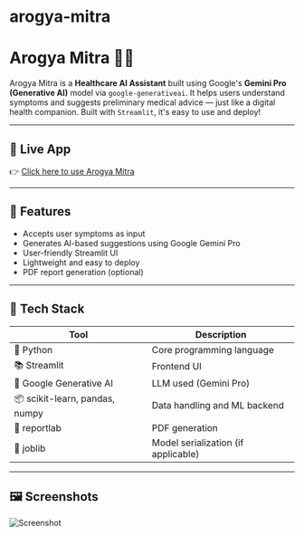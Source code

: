 # arogya-mitra
# Arogya Mitra 🤖💊

Arogya Mitra is a **Healthcare AI Assistant** built using Google's **Gemini Pro (Generative AI)** model via `google-generativeai`. It helps users understand symptoms and suggests preliminary medical advice — just like a digital health companion. Built with `Streamlit`, it's easy to use and deploy!

---

## 🚀 Live App

👉 [Click here to use Arogya Mitra](https://arogya-mitra-eehgwotehrpz6pkhncubga.streamlit.app/)

---

## 🌟 Features

- Accepts user symptoms as input
- Generates AI-based suggestions using Google Gemini Pro
- User-friendly Streamlit UI
- Lightweight and easy to deploy
- PDF report generation (optional)

---

## 🧰 Tech Stack

| Tool | Description |
|------|-------------|
| 🐍 Python | Core programming language |
| 📚 Streamlit | Frontend UI |
| 🤖 Google Generative AI | LLM used (Gemini Pro) |
| 📦 scikit-learn, pandas, numpy | Data handling and ML backend |
| 📝 reportlab | PDF generation |
| 💼 joblib | Model serialization (if applicable) |

---

## 🖼️ Screenshots

![Screenshot](https://github.com/user-attachments/assets/1b240845-95ae-4498-be7b-e7113b8a0118)
